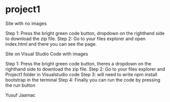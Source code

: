 # project1

Site with no images

Step 1: Press the bright green code button, dropdown on the righthand side to download the zip file.
Step 2: Go to your files explorer and open index.html and there you can see the page.



Site on Visual Studio Code with images

Step 1: Press the bright green code button, theres a dropdown on the righthand side to download the zip file.
Step 2: Go to your files explorer and Project1 folder in Visualstudio code
Step 3: will need to write npm install bootstrap in the terminal
Step 4: Finally you can run the code by pressing the run button

Yusuf Jaamac
